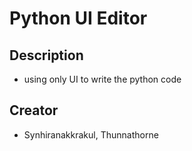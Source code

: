 # Python UI Editor 
## Description
- using only UI to write the python code
## Creator
- Synhiranakkrakul, Thunnathorne
